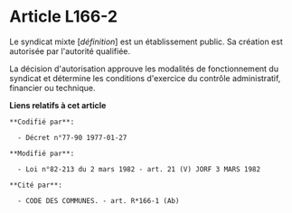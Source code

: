 # Article L166-2

Le syndicat mixte [*définition*] est un établissement public. Sa création est autorisée par l'autorité qualifiée.

La décision d'autorisation approuve les modalités de fonctionnement du syndicat et détermine les conditions d'exercice du
contrôle administratif, financier ou technique.

**Liens relatifs à cet article**

	**Codifié par**:

	  - Décret n°77-90 1977-01-27

	**Modifié par**:

	  - Loi n°82-213 du 2 mars 1982 - art. 21 (V) JORF 3 MARS 1982

	**Cité par**:

	  - CODE DES COMMUNES. - art. R*166-1 (Ab)
